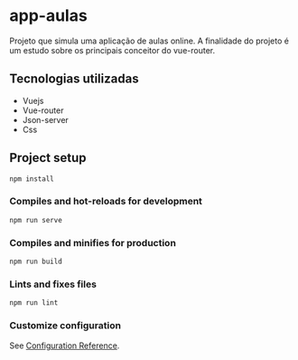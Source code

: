 # app-aulas

Projeto que simula uma aplicação de aulas online. A finalidade do projeto é um
estudo sobre os principais conceitor do vue-router.

## Tecnologias utilizadas
- Vuejs
- Vue-router
- Json-server
- Css

## Project setup
```
npm install
```

### Compiles and hot-reloads for development
```
npm run serve
```

### Compiles and minifies for production
```
npm run build
```

### Lints and fixes files
```
npm run lint
```

### Customize configuration
See [Configuration Reference](https://cli.vuejs.org/config/).
